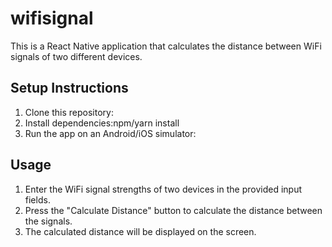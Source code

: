 # wifisignal

This is a React Native application that calculates the distance between WiFi signals of two different devices.

## Setup Instructions

1. Clone this repository:
2. Install dependencies:npm/yarn install
3. Run the app on an Android/iOS simulator:

## Usage

1. Enter the WiFi signal strengths of two devices in the provided input fields.
2. Press the "Calculate Distance" button to calculate the distance between the signals.
3. The calculated distance will be displayed on the screen.

